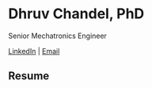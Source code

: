 # Dhruv Chandel, PhD
Senior Mechatronics Engineer

<a href="https://www.linkedin.com/in/dhruvchandel" target="_blank"> LinkedIn</a> | <a href="mailto:dhruvchandel@gmail.com" target="_blank"> Email </a>


## Resume
<object data="Resume_24.pdf" width="1000" height="1000" type='application/pdf'/></object>
